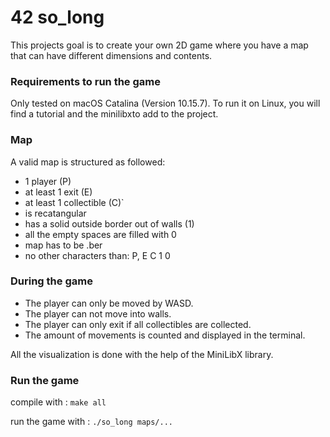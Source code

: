 # 42 so_long
This projects goal is to create your own 2D game where you have a map that can have different dimensions and contents.

### Requirements to run the game
Only tested on macOS Catalina (Version 10.15.7). To run it on Linux, you will find a tutorial and the minilibxto add to the project.

### Map
A valid map is structured as followed:

- 1 player (P)
- at least 1 exit (E)
- at least 1 collectible (C)`
- is recatangular
- has a solid outside border out of walls (1)
- all the empty spaces are filled with 0
- map has to be .ber
- no other characters than: P, E C 1 0

### During the game
- The player can only be moved by WASD.
- The player can not move into walls.
- The player can only exit if all collectibles are collected.
- The amount of movements is counted and displayed in the terminal.


All the visualization is done with the help of the MiniLibX library.

### Run the game
compile with : ```make all```

run the game with : ```./so_long maps/...```
